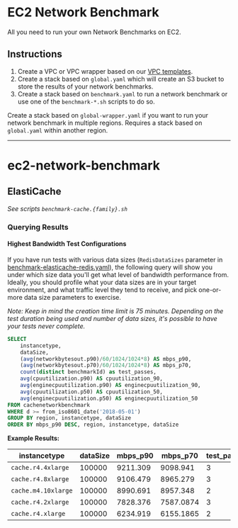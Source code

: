 # EC2 Network Benchmark

All you need to run your own Network Benchmarks on EC2.

## Instructions

1. Create a VPC or VPC wrapper based on our [VPC templates](http://templates.cloudonaut.io/en/stable/vpc/).
1. Create a stack based on `global.yaml` which will create an S3 bucket to store the results of your network benchmarks.
1. Create a stack based on `benchmark.yaml` to run a network benchmark or use one of the `benchmark-*.sh` scripts to do so.

Create a stack based on `global-wrapper.yaml` if you want to run your network benchmark in multiple regions. Requires a stack based on `global.yaml` within another region.

- - -

# ec2-network-benchmark

## ElastiCache
_See scripts `benchmark-cache.{family}.sh`_

### Querying Results
#### Highest Bandwidth Test Configurations
If you have run tests with various data sizes (`RedisDataSizes` parameter in
[benchmark-elasticache-redis.yaml](benchmark-elasticache-redis.yaml)), the
following query will show you under which size data you'll get what level
of bandwidth performance from. Ideally, you should profile what your data
sizes are in your target environment, and what traffic level they tend to
receive, and pick one-or-more data size parameters to exercise.

_Note: Keep in mind the creation time limit is 75 minutes. Depending on the
test duration being used and number of data sizes, it's possible to have your
tests never complete._

```sql
SELECT
    instancetype,
    dataSize,
    (avg(networkbytesout.p90)/60/1024/1024*8) AS mbps_p90,
    (avg(networkbytesout.p70)/60/1024/1024*8) AS mbps_p70,
    count(distinct benchmarkId) as test_passes,
    avg(cpuutilization.p90) AS cpuutilization_90,
    avg(enginecpuutilization.p90) AS enginecpuutilization_90,
    avg(cpuutilization.p50) AS cpuutilization_50,
    avg(enginecpuutilization.p50) AS enginecpuutilization_50
FROM cachenetworkbenchmark
WHERE d >= from_iso8601_date('2018-05-01')
GROUP BY region, instancetype, dataSize
ORDER BY mbps_p90 DESC, region, instancetype, dataSize
```

**Example Results:**

| instancetype | dataSize | mbps_p90 | mbps_p70 | test_passes | cpuutilization_90 | enginecpuutilization_90 | cpuutilization_50 | enginecpuutilization_50 |
| ------------ | -------- | -------- | -------- | ----------- | ----------------- | ----------------------- | ----------------- | ----------------------- |
| `cache.r4.4xlarge`  | 100000 | 9211.309 | 9098.941  | 3 | 9.273073  | 49.221848 | 6.251554  | 46.502052 |
| `cache.r4.8xlarge`  | 100000 | 9106.479 | 8965.279  | 3 | 5.1063986 | 49.136944 | 4.6466618 | 40.50802  |
| `cache.m4.10xlarge` | 100000 | 8990.691 | 8957.348  | 2 | 2.3085928 | 39.05509  | 2.2267942 | 30.193382 |
| `cache.r4.2xlarge`  | 100000 | 7828.376 | 7587.0874 | 3 | 32.194942 | 59.450256 | 26.06959  | 50.664406 |
| `cache.r4.xlarge`   | 100000 | 6234.919 | 6155.1865 | 2 | 55.188168 | 61.926918 | 37.938736 | 59.221046 |
